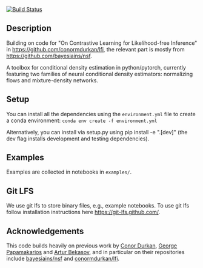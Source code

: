 [![Build Status](https://travis-ci.org/mackelab/nflows.svg?branch=master)](https://travis-ci.org/mackelab/nflows)


## Description
Building on code for "On Contrastive Learning for Likelihood-free Inference" in https://github.com/conormdurkan/lfi, the relevant part is mostly from https://github.com/bayesiains/nsf.

A toolbox for conditional density estimation in python/pytorch, currently featuring 
two families of neural conditional density estimators: normalizing flows and mixture-density networks. 


## Setup

You can install all the dependencies using the `environment.yml` file to create a conda environment: `conda env create -f environment.yml`

Alternatively, you can install via setup.py using pip install -e ".[dev]" (the dev flag installs development and testing dependencies).

## Examples

Examples are collected in notebooks in `examples/`. 

## Git LFS

We use git lfs to store binary files, e.g., example notebooks. To use git lfs follow installation instructions here https://git-lfs.github.com/. 

## Acknowledgements
This code builds heavily on previous work by [Conor Durkan](https://conormdurkan.github.io/), [George Papamakarios](https://gpapamak.github.io/) and [Artur Bekasov](https://arturbekasov.github.io/), and in particular on their 
repositories include [bayesiains/nsf](https://github.com/bayesiains/nsf) and [conormdurkan/lfi](https://github.com/conormdurkan/lfi). 
